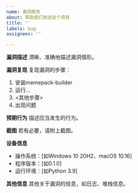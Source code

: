 ```yaml
---
name: 漏洞报告
about: 帮助我们改进这个项目
title: ''
labels: bug
assignees: ''

---
```


**漏洞描述**
清晰、准确地描述漏洞情形。

**漏洞复现**
复现漏洞的步骤：
1. 安装memepack-builder
2. 运行...
3. <其他步骤>
4. 出现问题

**预期行为**
描述应当发生的行为。

**截图**
若有必要，请附上截图。

**设备信息**
 - 操作系统：[如Windows 10 20H2、macOS 10.16]
 - 程序版本：[如0.1.0]
 - 运行环境：[如Python 3.9]

**其他信息**
其他关于漏洞的信息，如日志、堆栈信息。
